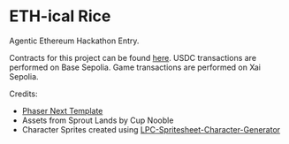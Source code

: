 # ETH-ical Rice

Agentic Ethereum Hackathon Entry.

Contracts for this project can be found [here](https://github.com/sonicsmith/eth-ical-rice-contracts).
USDC transactions are performed on Base Sepolia.
Game transactions are performed on Xai Sepolia.

Credits:

- [Phaser Next Template](https://github.com/phaserjs/template-nextjs)
- Assets from Sprout Lands by Cup Nooble
- Character Sprites created using [LPC-Spritesheet-Character-Generator](https://liberatedpixelcup.github.io/Universal-LPC-Spritesheet-Character-Generator)
